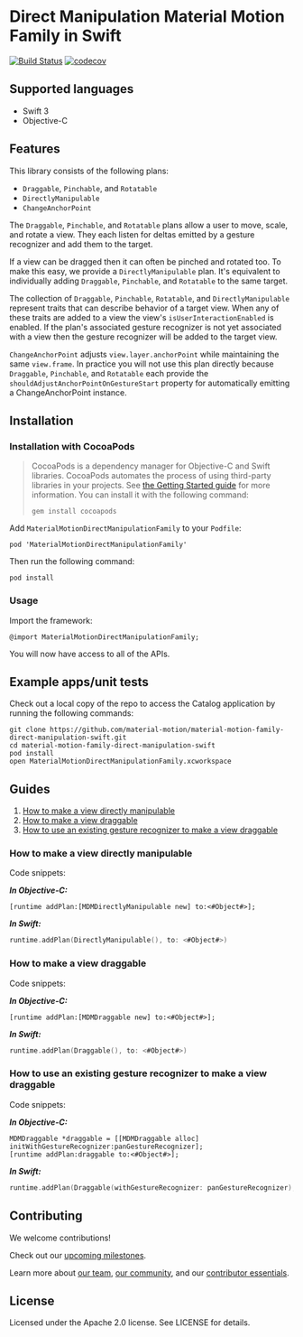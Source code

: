 # Direct Manipulation Material Motion Family in Swift

[![Build Status](https://travis-ci.org/material-motion/material-motion-family-direct-manipulation-swift.svg?branch=develop)](https://travis-ci.org/material-motion/material-motion-family-direct-manipulation-swift)
[![codecov](https://codecov.io/gh/material-motion/material-motion-family-direct-manipulation-swift/branch/develop/graph/badge.svg)](https://codecov.io/gh/material-motion/material-motion-family-direct-manipulation-swift)

## Supported languages

- Swift 3
- Objective-C

## Features

This library consists of the following plans:

- `Draggable`, `Pinchable`, and `Rotatable`
- `DirectlyManipulable`
- `ChangeAnchorPoint`

The `Draggable`, `Pinchable`, and `Rotatable` plans allow a user to move, scale, and rotate a view.
They each listen for deltas emitted by a gesture recognizer and add them to the target.

If a view can be dragged then it can often be pinched and rotated too. To make this easy, we provide
a `DirectlyManipulable` plan. It's equivalent to individually adding `Draggable`, `Pinchable`, and
`Rotatable` to the same target.

The collection of `Draggable`, `Pinchable`, `Rotatable`, and `DirectlyManipulable` represent traits
that can describe behavior of a target view. When any of these traits are added to a view the view's
`isUserInteractionEnabled` is enabled. If the plan's associated gesture recognizer is not yet
associated with a view then the gesture recognizer will be added to the target view.

`ChangeAnchorPoint` adjusts `view.layer.anchorPoint` while maintaining the same `view.frame`. In
practice you will not use this plan directly because `Draggable`, `Pinchable`, and `Rotatable` each
provide the `shouldAdjustAnchorPointOnGestureStart` property for automatically emitting a
ChangeAnchorPoint instance.

## Installation

### Installation with CocoaPods

> CocoaPods is a dependency manager for Objective-C and Swift libraries. CocoaPods automates the
> process of using third-party libraries in your projects. See
> [the Getting Started guide](https://guides.cocoapods.org/using/getting-started.html) for more
> information. You can install it with the following command:
>
>     gem install cocoapods

Add `MaterialMotionDirectManipulationFamily` to your `Podfile`:

    pod 'MaterialMotionDirectManipulationFamily'

Then run the following command:

    pod install

### Usage

Import the framework:

    @import MaterialMotionDirectManipulationFamily;

You will now have access to all of the APIs.

## Example apps/unit tests

Check out a local copy of the repo to access the Catalog application by running the following
commands:

    git clone https://github.com/material-motion/material-motion-family-direct-manipulation-swift.git
    cd material-motion-family-direct-manipulation-swift
    pod install
    open MaterialMotionDirectManipulationFamily.xcworkspace

## Guides

1. [How to make a view directly manipulable](#how-to-make-a-view-directly-manipulable)
2. [How to make a view draggable](#how-to-make-a-view-draggable)
3. [How to use an existing gesture recognizer to make a view draggable](#how-to-use-an-existing-gesture-recognizer-to-make-a-view-draggable)

### How to make a view directly manipulable

Code snippets:

***In Objective-C:***

```objc
[runtime addPlan:[MDMDirectlyManipulable new] to:<#Object#>];
```

***In Swift:***

```swift
runtime.addPlan(DirectlyManipulable(), to: <#Object#>)
```

### How to make a view draggable

Code snippets:

***In Objective-C:***

```objc
[runtime addPlan:[MDMDraggable new] to:<#Object#>];
```

***In Swift:***

```swift
runtime.addPlan(Draggable(), to: <#Object#>)
```

### How to use an existing gesture recognizer to make a view draggable

Code snippets:

***In Objective-C:***

```objc
MDMDraggable *draggable = [[MDMDraggable alloc] initWithGestureRecognizer:panGestureRecognizer];
[runtime addPlan:draggable to:<#Object#>];
```

***In Swift:***

```swift
runtime.addPlan(Draggable(withGestureRecognizer: panGestureRecognizer), to: <#Object#>)
```

## Contributing

We welcome contributions!

Check out our [upcoming milestones](https://github.com/material-motion/material-motion-family-direct-manipulation-swift/milestones).

Learn more about [our team](https://material-motion.gitbooks.io/material-motion-team/content/),
[our community](https://material-motion.gitbooks.io/material-motion-team/content/community/), and
our [contributor essentials](https://material-motion.gitbooks.io/material-motion-team/content/essentials/).

## License

Licensed under the Apache 2.0 license. See LICENSE for details.
